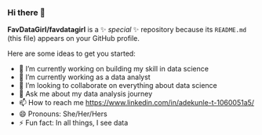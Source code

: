 ### Hi there 👋

**FavDataGirl/favdatagirl** is a ✨ _special_ ✨ repository because its `README.md` (this file) appears on your GitHub profile.

Here are some ideas to get you started:

- 🔭 I’m currently working on building my skill in data science
- 🌱 I’m currently working as a data analyst
- 👯 I’m looking to collaborate on everything about data science
- 💬 Ask me about my data analysis journey
- 📫 How to reach me https://www.linkedin.com/in/adekunle-t-1060051a5/
- 😄 Pronouns: She/Her/Hers
- ⚡ Fun fact: In all things, I see data
